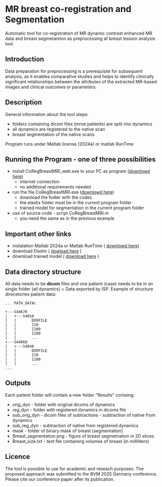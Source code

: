 # MR breast co-registration and Segmentation
Automatic tool for co-registration of MR dynamic contrast enhanced MR data and breast segmetantion as preprocessing af breast lession analysis tool.

## Introduction
Data preparation for preprocessing is a prerequisite for subsequent analysis, as it enables comparative studies and helps to identify clinically significant relationships between the attributes of the extracted MR-based images and clinical outcomes or parameters.

## Description
General information about the tool steps:
* folders containing dicom files (mroe patients) are split into dynamics
* all dynamics are registered to the native scan
* breast segmentation of the native scans

Program runs under Matlab license (2024a) or matlab RunTime

## Running the Program - one of three possibilities
* install CoRegBreastMRI_web.exe to your PC as program ([downlowd here](https://drive.google.com/file/d/1VTeUz03rKcSrFSIqoShfwz_YyZyndWvC/view?usp=drive_link))
    * internet connection
    * no additional requirements needed
* run the file CoRegBreastMRI.exe ([downlowd here](https://drive.google.com/file/d/19VC9Ox0DaF5G8StGs3f0CM5_zSkqfcb2/view?usp=drive_link))
    * download the fodler with the codes
    * the elastix folder must be in the current program folder
    * trained model for segmentation in the current program folder
* use of source code - script CoRegBreastMRI.m
    * you need the same as in the previous example

## Important other links
* instalation Matlab 2024a or Matlab RunTime ( [downlowd here](https://www.mathworks.com/products/compiler/matlab-runtime.html))
* download Elastix ( [dowload here](https://elastix.dev/download.php) )
* download trained model ( [download here](https://drive.google.com/file/d/1cU1XA0Zj4nbSxnJg43WyU3u7xs6G05Eq/view?usp=drive_link) )

## Data directory structure
All data needs to be **dicom** files and one patient (case) needs to be in an single folder (all dynamics) = Data exported by ISP.
Example of structure direcetories patient data:
```
... PATH_DATA\

+---S44670 
|   +---S4010
|   |       DIRFILE
|   |       I10
|   |       I100
|   |       I100
|   |       ...
+---S44660
|   +---S4040
|   |       DIRFILE
|   |       I10
|   |       I100
|   |       ...
...
```
## Outputs
Each patient folder will contain a new folder "Results" containg:
* orig_dyn - folder with original dicoms of dynamics
* reg_dyn - folder with registered dznamics in dicoms file
* sub_orig_dyn - dicom files of subtractions - subtraction of native from dynamics
* sub_reg_dyn - subtraction of native from registered dynamics
* mask - folder of binary mask of breast (segmentation)
* Breast_segmentation.png - figure of breast segmetnation in 2D slices
* Breast_size.txt - text file containing volumes of breast (in milliliters)

## Licence
The tool is possible to use for academic and reseach purposes. 
The proposed approach was submitted to the BVM 2025 Germany conference. Please cite our conference paper after its publication.